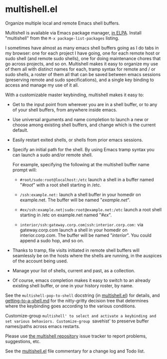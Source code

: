multishell.el
=============

Organize multiple local and remote Emacs shell buffers.

Multishell is available via Emacs package manager, [in ELPA](https://elpa.gnu.org/packages/multishell.html). Install "multishell" from the `M-x package-list-packages` listing.

I sometimes have almost as many emacs shell buffers going as I do tabs in
my browser: one for each project I have going, one for each remote host or
sudo shell (and remote sudo shells), one for doing maintenance chores that
go across projects, and so on. Multishell makes it easy to organize my use
of them all with distinct names for each, tramp syntax for remote and / or
sudo shells, a roster of them all that can be saved between emacs sessions
(preserving remote and sudo specifications), and a single key binding to
access and manage my use of it all.

With a customizable master keybinding, multishell makes it easy to:

* Get to the input point from wherever you are in a shell buffer,
  or to any of your shell buffers, from anywhere inside emacs.

* Use universal arguments and name completion to launch a new or choose
  among existing shell buffers, and change which is the current default.

* Easily restart exited shells, or shells from prior emacs sessions.

* Specify an initial path for the shell. By using Emacs tramp syntax you
  can launch a sudo and/or remote shell.

  For example, specifying the following at the multishell buffer name
  prompt will:

  * `#root/sudo:root@localhost:/etc` launch a shell in a buffer named
    "*#root*" with a root shell starting in /etc.

  * `/ssh:example.net:` launch a shell buffer in your homedir on
    example.net.  The buffer will be named "*example.net*".

  * `#ex/ssh:example.net|sudo:root@example.net:/etc` launch a root
    shell starting in /etc on example.net named "*#ex*".

  * `interior/ssh:gateway.corp.com|ssh:interior.corp.com:` via
    gateway.corp.com launch a shell in your homedir on interior.corp.com.
    The buffer will be named "*interior*". You could append a sudo hop,
    and so on.

* Thanks to tramp, file visits initiated in remote shell buffers will
  seamlessly be on the hosts where the shells are running, in the auspices
  of the account being used.

* Manage your list of shells, current and past, as a collection.

* Of course, emacs completion makes it easy to switch to an already
  existing shell buffer, or one in your history roster, by name.

See the `multishell-pop-to-shell` docstring (in
[multishell.el](multishell.el)) for details, and
[getting-to-a-shell.md](getting-to-a-shell.md) for the nitty-gritty
decision tree that determines where the keybinding goes according to the
various conditions.

Customize-group `multishell' to select and activate a keybinding and set
various behaviors. Customize-group `savehist' to preserve buffer
names/paths across emacs restarts.

Please use
[the multishell repository](https://github.com/kenmanheimer/EmacsMultishell)
issue tracker to report problems, suggestions, etc.

See the [multishell.el](multishell.el) file commentary for a change log and
Todo list.
